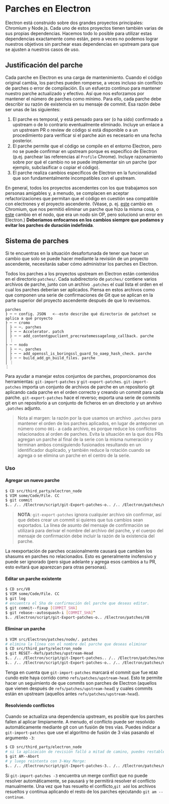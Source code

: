 # Parches en Electron

Electron está construido sobre dos grandes proyectos principales: Chromium y Node.js. Cada uno de estos proyectos tienen también varias de sus propias dependencias. Hacemos todo lo posible para utilizar estas dependencias exactamente como están, pero a veces no podemos lograr nuestros objetivos sin parchear esas dependencias en upstream para que se ajusten a nuestros casos de uso.

## Justificación del parche

Cada parche en Electron es una carga de mantenimiento. Cuando el código original cambia, los parches pueden romperse, a veces incluso sin conflicto de parches o error de compilación. Es un esfuerzo continuo para mantener nuestro parche actualizado y efectivo. Así que nos esforzamos por mantener el número de parches como mínimo. Para ello, cada parche debe describir su razón de existencia en su mensaje de commit. Esa razón debe ser unas de las siguientes:

1. El parche es temporal, y está pensado para ser (o ha sido) confirmado a upstream o de lo contrario eventualmente eliminado. Incluye un enlace a un upstream PR o review de código si está disponible o a un procedimiento para verificar si el parche aún es necesario en una fecha posterior.
2. El parche permite que el código se compile en el entorno Electron, pero no se puede confirmar en upstream porque es específico de Electron (p.ej. parchear las referencias al `Profile` Chrome). Incluye razonamiento sobre por qué el cambio no se puede implementar sin un parche (por ejemplo, subclasificar o copiar el código).
3. El parche realiza cambios específicos de Electron en la funcionalidad que son fundamentalmente incompatibles con el upstream.

En general, todos los proyectos ascendentes con los que trabajamos son personas amigables y, a menudo, se complacen en aceptar refactorizaciones que permitan que el código en cuestión sea compatible con electrones y el proyecto ascendente. (Véase, p. ej. [este](https://chromium-review.googlesource.com/c/chromium/src/+/1637040) cambio en Chromium, que nos permitió eliminar un parche que hizo la misma cosa, o [este](https://github.com/nodejs/node/pull/22110) cambio en el nodo, que era un nodo sin OP, pero solucionó un error en Electron.) **Deberíamos enfocarnos en los cambios siempre que podamos y evitar los parches de duración indefinida**.

## Sistema de parches

Si te encuentras en la situación desafortunada de tener que hacer un cambio que solo se puede hacer mediante la revisión de un proyecto ascendente, necesitarás saber cómo administrar los parches en Electron.

Todos los parches a los proyectos upstream en Electron están contenidos en el directorio `patches/`. Cada subdirectorio de `patches/` contiene varios archivos de parche, junto con un archivo `.patches` el cual lista el orden en el cual los parches deberían ser aplicados. Piensa en estos archivos como que componen una serie de confirmaciones de Git que se aplican en la parte superior del proyecto ascendente después de que lo revisemos.

```text
parches
├ ─ ─ config. JSON   <--esto describe qué directorio de patchset se aplica a qué proyecto
├ ─ ─ cromo
│ ├ ─ ─. parches
│ ├ ─ ─ Accelerator. patch
│ ├ ─ ─ add_contentgpuclient_precreatemessageloop_callback. parche
│ ⋮
├ ─ ─ nodo
│ ├ ─ ─. parches
│ ├ ─ ─ add_openssl_is_boringssl_guard_to_oaep_hash_check. parche
│ ├ ─ ─ build_add_gn_build_files. parche
│ ⋮
⋮
```

Para ayudar a manejar estos conjuntos de parches, proporcionamos dos herramientas: `git-import-patches` y `git-export-patches`. `git-import-patches` importa un conjunto de archivos de parche en un repositorio git aplicando cada parche en el orden correcto y creando un commit para cada parche. `git-export-patches` hace el reverso; exporta una serie de commits git en un repositorio a un conjunto de ficheros en un directorio y un arvhivo `.patches` adjunto.

> Nota al margen: la razón por la que usamos un archivo `.patches` para mantener el orden de los parches aplicados, en lugar de anteponer un número como `001-` a cada archivo, es porque reduce los conflictos relacionados al orden de parches. Evita la situación en la que dos PRs agregan un parche al final de la serie con la misma numeración y terminan ambos consiguiendo fusionados resultando en un identificador duplicado, y también reduce la rotación cuando se agrega o se elimina un parche en el centro de la serie.

### Uso

#### Agregar un nuevo parche

```bash
$ CD src/third_party/electron_node
$ VIM some/Code/File. CC
$ git commit
$.. /.. /Electron/script/git-Export-patches-o.. /.. /Electron/patches/node
```

> **NOTA**: `git-export-patches` ignora cualquier archivo sin confirmar, así que debes crear un commit si quieres que tus cambios sean exportados. La línea de asunto del mensaje de confirmación se utilizará para derivar el nombre del archivo del parche, y el cuerpo del mensaje de confirmación debe incluir la razón de la existencia del parche.

La reexportación de parches ocasionalmente causará que cambien los shasums en parches no relacionados. Esto es generalmente inofensivo y puede ser ignorado (pero sigue adelante y agrega esos cambios a tu PR, esto evitará que aparezcan para otras personas).

#### Editar un parche existente

```bash
$ CD src/V8
$ VIM some/Code/File. CC
$ git log
# encuentra el Sha de confirmación del parche que deseas editar.
$ git commit--fixup [COMMIT_SHA]
$ git rebase--autosquash-i [COMMIT_SHA]^
$.. /Electron/script/git-Export-patches-o.. /Electron/patches/V8
```

#### Eliminar un parche

```bash
$ VIM src/Electron/patches/node/. patches
# elimina la línea con el nombre del parche que deseas eliminar
$ CD src/third_party/electron_node
$ git RESET--Refs/patches/upstream-Head
$.. /.. /Electron/script/git-Import-patches.. /.. /Electron/patches/node
$.. /.. /Electron/script/git-Export-patches-o.. /.. /Electron/patches/node
```

Tenga en cuenta que `git-import-patches` marcará el commit que fue `HEAD` cundo este haya corrido como `refs/patches/upstream-head`. Esto te permite hacer un seguimiento de que commits son parches de Electron (aquellos que vienen después de `refs/patches/upstream-head`) y cuales commits están en upstream (aquellos antes `refs/patches/upstream-head`).

#### Resolviendo conflictos

Cuando se actualiza una dependencia upstream, es posible que los parches fallen al aplicar limpiamente. A menudo, el conflicto puede ser resolvido automáticamente mediante git con un fusión de tres vías. Puedes indicar a `git-import-patches` que use el algoritmo de fusión de 3 vías pasando el argumento `-3`:

```bash
$ CD src/third_party/electron_node
# si la aplicación de revisión falló a mitad de camino, puedes restablecerla con:
$ git AM--Abort
# y luego reintenta con 3-Way Merge:
$.. /.. /Electron/script/git-Import-patches-3.. /.. /Electron/patches/node
```

Si `git-import-patches -3` encuentra un merge conflict que no puede resolver automáticamente, se pausará y te permitirá resolver el conflicto manualmente. Una vez que has resuelto el conflicto,`git add` los archivos resueltos y continua aplicando el resto de los parches ejecutando `git am --continue`.
